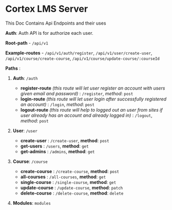 # **Cortex LMS Server**

This Doc Contains Api Endpoints and their uses

**Auth**: Auth API is for authorize each user. 

**Root-path** - `/api/v1`

**Example-routes** - `/api/v1/auth/register`,  `/api/v1/user/create-user`, `/api/v1/course/create-course`, `/api/v1/course/update-course/:courseId` 
 

**Paths** : 
1. **Auth**: `/auth`
    - **register-route** *(this route will let user register an account with users given email and password)* : `/register`, *method*: `post`
    - **login-route** *(this route will let user login after successfully registered an account)* : `/login`, *method*: `post`
    - **logout-route** *(this route will help to logged out an user from sites if user already has an account and already logged in)* : `/logout`, *method*: `post`

2. **User**: `/user`
    - **create-user** : `/create-user`, **method**: `post`
    - **get-users** : `/users`, **method**: `get`
    - **get-admins** : `/admins`, **method**: `get`

3. **Course**: `/course`
    - **create-course** : `/create-course`, **method**: `post`
    - **all-courses** : `/all-courses`, **method**: `get`
    - **single-course** : `/single-course`, **method**: `get`
    - **update-course** : `/update-course`, **method**: `patch`
    - **delete-course** : `/delete-course`, **method**: `delete`

4. **Modules**: `modules`


